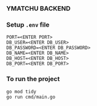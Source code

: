 ### YMATCHU BACKEND

### Setup `.env` file

```env
PORT=<ENTER PORT>
DB_USER=<ENTER DB_USER>
DB_PASSWORD=<ENTER DB_PASSWORD>
DB_NAME=<ENTER DB_NAME>
DB_HOST=<ENTER DB_HOST>
DB_PORT=<ENTER DB_PORT>
```

### To run the project

```golang
go mod tidy
go run cmd/main.go
```
